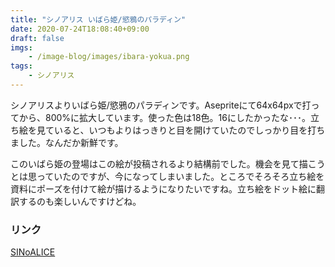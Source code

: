 ```yaml
---
title: "シノアリス いばら姫/慾鴉のパラディン"
date: 2020-07-24T18:08:40+09:00
draft: false
imgs:
    - /image-blog/images/ibara-yokua.png
tags:
    - シノアリス
---
```


シノアリスよりいばら姫/慾鴉のパラディンです。Asepriteにて64x64pxで打ってから、800%に拡大しています。使った色は18色。16にしたかったな･･･。立ち絵を見ていると、いつもよりはっきりと目を開けていたのでしっかり目を打ちました。なんだか新鮮です。

このいばら姫の登場はこの絵が投稿されるより結構前でした。機会を見て描こうとは思っていたのですが、今になってしまいました。ところでそろそろ立ち絵を資料にポーズを付けて絵が描けるようになりたいですね。立ち絵をドット絵に翻訳するのも楽しいんですけどね。

### リンク
[SINoALICE](http://sinoalice.jp)

